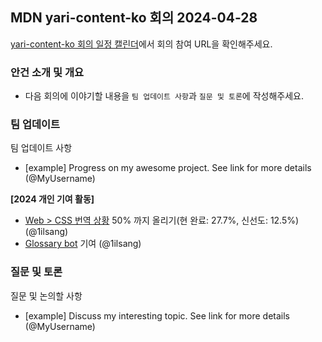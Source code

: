 ## MDN yari-content-ko 회의 2024-04-28

[yari-content-ko 회의 일정 캘린더](https://calendar.google.com/calendar/u/0/embed?src=e43bb879372391269af4ee800723136b5df9a7c01bba63f6f3798504ba6b94e7@group.calendar.google.com&ctz=Asia/Seoul)에서 회의 참여 URL을 확인해주세요.

### 안건 소개 및 개요

- 다음 회의에 이야기할 내용을 `팀 업데이트 사항`과 `질문 및 토론`에 작성해주세요.

### 팀 업데이트

팀 업데이트 사항

- [example] Progress on my awesome project. See link for more details (@MyUsername)

**[2024 개인 기여 활동]**

- [Web > CSS 번역 상황](https://github.com/1ilsang/dev/assets/23524849/9df7f037-fcfb-4c91-a3f5-bbb9ffa01619) 50% 까지 올리기(현 완료: 27.7%, 신선도: 12.5%) (@1ilsang)
- [Glossary bot](https://github.com/line/webpack.kr/pull/748) 기여 (@1ilsang)

### 질문 및 토론

질문 및 논의할 사항

- [example] Discuss my interesting topic. See link for more details (@MyUsername)
